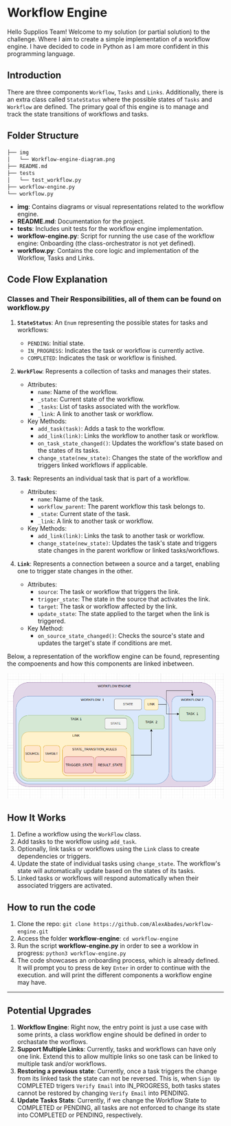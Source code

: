 # Workflow Engine

Hello Supplios Team! Welcome to my solution (or partial solution) to the challenge. Where I aim to create a simple implementation of a workflow engine. I have decided to code in Python as I am more confident in this programming language. 


## Introduction
There are three components `Workflow`, `Tasks` and `Links`. Additionally, there is an extra class called `StateStatus` where the possible states of `Tasks` and `Workflow` are defined. The primary goal of this engine is to manage and track the state transitions of workflows and tasks.

## Folder Structure
```
├── img
│   └── Workflow-engine-diagram.png
├── README.md
├── tests
│   └── test_workflow.py
├── workflow-engine.py
└── workflow.py
```
- **img**: Contains diagrams or visual representations related to the workflow engine.
- **README.md**: Documentation for the project.
- **tests**: Includes unit tests for the workflow engine implementation.
- **workflow-engine.py**: Script for running the use case of the workflow engine: Onboarding (the class-orchestrator is not yet defined).
- **workflow.py**: Contains the core logic and implementation of the Workflow, Tasks and Links.

## Code Flow Explanation

### Classes and Their Responsibilities, all of them can be found on workflow.py
1. **`StateStatus`**: An `Enum` representing the possible states for tasks and workflows:
    - `PENDING`: Initial state.
    - `IN_PROGRESS`: Indicates the task or workflow is currently active.
    - `COMPLETED`: Indicates the task or workflow is finished.

2. **`WorkFlow`**: Represents a collection of tasks and manages their states.
    
    - Attributes:
        - `name`: Name of the workflow.
        - `_state`: Current state of the workflow.
        - `_tasks`: List of tasks associated with the workflow.
        - `_link`: A link to another task or workflow.
    - Key Methods:
        - `add_task(task)`: Adds a task to the workflow.
        - `add_link(link)`: Links the workflow to another task or workflow.
        - `on_task_state_changed()`: Updates the workflow's state based on the states of its tasks.
        - `change_state(new_state)`: Changes the state of the workflow and triggers linked workflows if applicable.

3. **`Task`**: Represents an individual task that is part of a workflow.
    - Attributes:
        - `name`: Name of the task.
        - `workflow_parent`: The parent workflow this task belongs to.
        - `_state`: Current state of the task.
        - `_link`: A link to another task or workflow.
    - Key Methods:
        - `add_link(link)`: Links the task to another task or workflow.
        - `change_state(new_state)`: Updates the task's state and triggers state changes in the parent workflow or linked tasks/workflows.

4. **`Link`**: Represents a connection between a source and a target, enabling one to trigger state changes in the other.
    - Attributes:
        - `source`: The task or workflow that triggers the link.
        - `trigger_state`: The state in the source that activates the link.
        - `target`: The task or workflow affected by the link.
        - `update_state`: The state applied to the target when the link is triggered.
    - Key Method:
        - `on_source_state_changed()`: Checks the source's state and updates the target's state if conditions are met.




Below, a representation of the workflow engine can be found, representing the compoenents and how this components are linked inbetween.

![workflow-engine-representation](img/Workflow-engine-diagram.png)




## How It Works
1. Define a workflow using the `WorkFlow` class.
2. Add tasks to the workflow using `add_task`.
3. Optionally, link tasks or workflows using the `Link` class to create dependencies or triggers.
4. Update the state of individual tasks using `change_state`. The workflow's state will automatically update based on the states of its tasks.
5. Linked tasks or workflows will respond automatically when their associated triggers are activated.

## How to run the code

1. Clone the repo: `git clone https://github.com/AlexAbades/workflow-engine.git`
2. Access the folder **workflow-engine**: `cd workflow-engine`
3. Run the script **workflow-engine.py** in order to see a worklow in progress: `python3 workflow-engine.py`
4. The code showcases an onboarding process, which is already defined. It will prompt you to press de key `Enter` in order to continue with the execution. and will print the different components a workflow engine may have.

---

## Potential Upgrades
1. **Workflow Engine**: Right now, the entry point is just a use case with some prints, a class workflow engine should be defined in order to orchastate the worflows. 
2. **Support Multiple Links**: Currently, tasks and workflows can have only one link. Extend this to allow multiple links so one task can be linked to multiple task and/or workflows. 
3. **Restoring a previous state**: Currently, once a task triggers the change from its linked task the state can not be reversed. This is, when `Sign Up` COMPLETED trigers `Verify Email` into IN_PROGRESS, both tasks states cannot be restored by changing `Verify Email` into PENDING. 
4. **Update Tasks Stats**: Currently, if we change the Workflow State to COMPLETED or PENDING, all tasks are not enforced to change its state into COMPLETED or PENDING, respectively.


